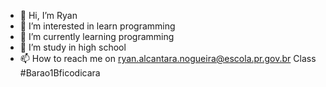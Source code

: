 - 👋 Hi, I’m Ryan
- 👀 I’m interested in learn programming
- 🌱 I’m currently learning programming
- 💞️ I’m study in high school
- 📫 How to reach me on ryan.alcantara.nogueira@escola.pr.gov.br
 Class #Barao1Bficodicara

<!---
RayNoAlc/RayNoAlc is a ✨ special ✨ repository because its `README.md` (this file) appears on your GitHub profile.
You can click the Preview link to take a look at your changes.
--->
